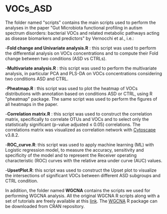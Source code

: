 # VOCs_ASD

The folder named "scripts" contains the main scripts used to perform the analyses in the paper "Gut Microbiota functional profiling in autism spectrum disorders: bacterial VOCs and related metabolic pathways acting as disease biomarkers and predictors" by Vernocchi et al., i.e.:

-**Fold change and Univariate analysis.R** : this script was used to perform the differential analysis on VOCs concentrations and to compute their Fold change between two conditions (ASD vs CTRLs).

-**Multivariate analysis.R** : this script was used to perform the multivariate analysis, in particular PCA and PLS-DA on VOCs concentrations considering two conditions ASD and CTRL.

-**Pheatmap.R** : this script was used to plot the heatmap of VOCs distributions with annotation based on conditions ASD or CTRL, using R "pheatmap" package. The same script was used to perform the figures of all heatmaps in the paper.

-**Correlation matrix.R** : this script was used to construct the correlation matrix, specifically to correlate OTUs and VOCs and to select only the statistically significant (p-value adjusted ≤ 0.05) correlations. 
                        The correlations matrix was visualized as correlation network with [Cytoscape](https://cytoscape.org/) v3.8.2.
                        
-**ROC_curve.R**: this script was used to apply machine learning (ML) with Logistic regression model, to measure the accuracy, sensitivity and specificity of the model and to represent the Receiver operating characteristic 
              (ROC) curves with the relative area under curve (AUC) values.

-**UpsetPlot.R**: this script was used to construct the Upset plot to visualize the intersections of significant VOCs between different ASD subgroups and CTRL condition.               

In addition, the folder named **WGCNA** contains the scripts we used for performing WGCNA analysis. All the original WGCNA R scripts along with a set of tutorials are freely available at this [link](https://horvath.genetics.ucla.edu/html/CoexpressionNetwork/Rpackages/WGCNA/Tutorials/). The [WGCNA](https://cran.r-project.org/web/packages/WGCNA/index.html) R package can be downloaded from CRAN repository.      
